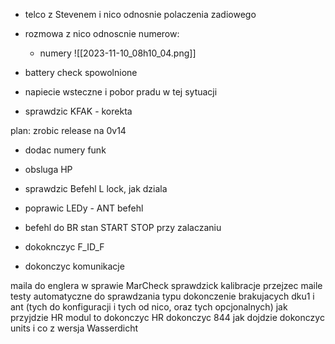 - telco z Stevenem i nico odnosnie polaczenia zadiowego
- rozmowa z nico odnoscnie numerow:
	- numery
	![[2023-11-10_08h10_04.png]]

- battery check spowolnione
- napiecie wsteczne i pobor pradu w tej sytuacji
- sprawdzic KFAK - korekta


plan:
zrobic release na 0v14
- dodac numery funk
- obsluga HP
- sprawdzic Befehl L lock, jak dziala
- poprawic LEDy - ANT befehl
- befehl do BR stan START STOP przy zalaczaniu

- dokoknczyc F_ID_F
- dokonczyc komunikacje

maila do englera w sprawie MarCheck
sprawdzick kalibracje
przejzec maile
testy automatyczne do sprawdzania typu
dokonczenie brakujacych dku1 i ant (tych do konfiguracji i tych od nico, oraz tych opcjonalnych)
jak przyjdzie HR modul to dokonczyc HR
dokonczyc 844 jak dojdzie
dokonczyc units
i co z wersja Wasserdicht
